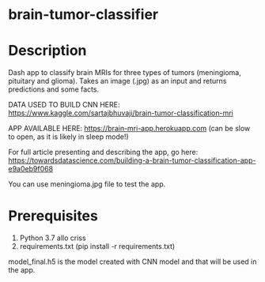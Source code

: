 # brain-tumor-classifier

# Description 

Dash app to classify brain MRIs for three types of tumors (meningioma, pituitary and glioma). Takes an image (.jpg) as an input and returns predictions and some facts. 

DATA USED TO BUILD CNN HERE: https://www.kaggle.com/sartajbhuvaji/brain-tumor-classification-mri

APP AVAILABLE HERE:  https://brain-mri-app.herokuapp.com (can be slow to open, as it is likely in sleep mode!)

For full article presenting and describing the app, go here: https://towardsdatascience.com/building-a-brain-tumor-classification-app-e9a0eb9f068

You can use meningioma.jpg file to test the app.

# Prerequisites

1. Python 3.7 allo criss
2. requirements.txt (pip install -r requirements.txt)

model_final.h5 is the model created with CNN model and that will be used in the app. 
